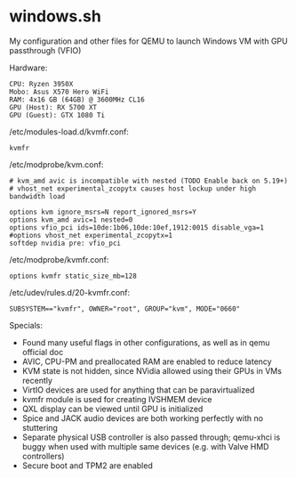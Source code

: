 # windows.sh
My configuration and other files for QEMU to launch Windows VM with GPU passthrough (VFIO)

Hardware:
```
CPU: Ryzen 3950X
Mobo: Asus X570 Hero WiFi
RAM: 4x16 GB (64GB) @ 3600MHz CL16
GPU (Host): RX 5700 XT
GPU (Guest): GTX 1080 Ti
```

/etc/modules-load.d/kvmfr.conf:
```
kvmfr
```

/etc/modprobe/kvm.conf:
```
# kvm_amd avic is incompatible with nested (TODO Enable back on 5.19+)
# vhost_net experimental_zcopytx causes host lockup under high bandwidth load

options kvm ignore_msrs=N report_ignored_msrs=Y
options kvm_amd avic=1 nested=0
options vfio_pci ids=10de:1b06,10de:10ef,1912:0015 disable_vga=1
#options vhost_net experimental_zcopytx=1
softdep nvidia pre: vfio_pci
```

/etc/modprobe/kvmfr.conf:
```
options kvmfr static_size_mb=128
```

/etc/udev/rules.d/20-kvmfr.conf:
```
SUBSYSTEM=="kvmfr", OWNER="root", GROUP="kvm", MODE="0660"
```

Specials:
* Found many useful flags in other configurations, as well as in qemu official doc
* AVIC, CPU-PM and preallocated RAM are enabled to reduce latency
* KVM state is not hidden, since NVidia allowed using their GPUs in VMs recently
* VirtIO devices are used for anything that can be paravirtualized
* kvmfr module is used for creating IVSHMEM device
* QXL display can be viewed until GPU is initialized
* Spice and JACK audio devices are both working perfectly with no stuttering
* Separate physical USB controller is also passed through; qemu-xhci is buggy when used with multiple same devices (e.g. with Valve HMD controllers)
* Secure boot and TPM2 are enabled
